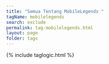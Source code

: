 ```yaml
---
title: "Semua Tentang MobileLegends "
tagName: mobilelegends
search: exclude
permalink: tag-mobilelegends.html
layout: page
folder: tags
---
```

{% include taglogic.html %}